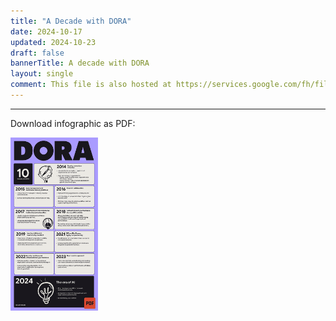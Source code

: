 ```yaml
---
title: "A Decade with DORA"
date: 2024-10-17
updated: 2024-10-23
draft: false
bannerTitle: A decade with DORA
layout: single
comment: This file is also hosted at https://services.google.com/fh/files/misc/dora_infographic_2024.pdf update both together. allisonpark@ can update the PDF at services.google.com using go/gumdrop.
---
```


<object data="decade-with-dora-infographic.svg" id="dora-core-model" type="image/svg+xml" style="width:200%;"></object>

-----

Download infographic as PDF:

<a href="Decade-with-DORA-Infographic.pdf" target="_blank"><img src="decade-with-dora-infographic_thumbnail.png" style="max-width:10em;"></a>
